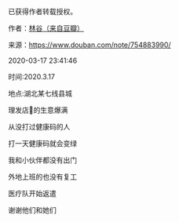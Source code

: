 已获得作者转载授权。


作者：[林谷（来自豆瓣）](https://www.douban.com/people/115816477/)


来源：https://www.douban.com/note/754883990/


2020-03-17 23:41:46


时间:2020.3.17  

地点:湖北某七线县城  

理发店💈的生意爆满  

从没打过健康码的人  

打一天健康码就会变绿  

我和小伙伴都没有出门  

外地上班的也没有复工  

医疗队开始返遣  

谢谢他们和她们  

